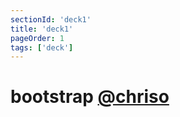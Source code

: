 ```yaml
---
sectionId: 'deck1'
title: 'deck1'
pageOrder: 1
tags: ['deck']
---
```

# bootstrap [@chriso](http://twitter.com/chriso)
